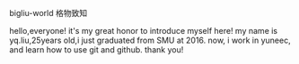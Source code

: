 bigliu-world
格物致知

hello,everyone!
it's my great honor to introduce myself here!
my name is yq.liu,25years old,i just graduated from SMU at 2016.
now, i work in yuneec, and learn how to use git and github.
thank you!
